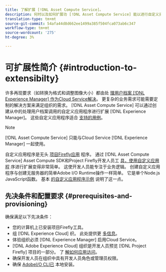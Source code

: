 ```yaml
---
title: 了解扩展 [!DNL Asset Compute Service]。
description: 何时以及如何扩展功 [!DNL Asset Compute Service] 能以进行自定义资产处理。
translation-type: tm+mt
source-git-commit: 54afa44d8d662ee1499a385f504fca073ab6c347
workflow-type: tm+mt
source-wordcount: '275'
ht-degree: 3%

---
```



# 可扩展性简介 {#introduction-to-extensibilty}

许多再现要求（如转换为格式和调整图像大小）都由处 [理用户档案 [!DNL Experience Manager] 作为Cloud Service解决](https://docs.adobe.com/content/help/en/experience-manager-cloud-service/assets/asset-microservices-overview.html)。 更复杂的业务需求可能需要定制的解决方案来满足组织的需求。 [!DNL Asset Compute Service] 可以通过创建从中的处理用户档案调用的自定义应用程序进行扩展 [!DNL Experience Manager]。 这些自定义应用程序适合 [支持的用例](https://docs.adobe.com/content/help/zh-Hans/experience-manager-cloud-service/assets/manage/asset-microservices-configure-and-use.html)。

>[!NOTE]
>
>[!DNL Asset Compute Service] 只能与Cloud Service [!DNL Experience Manager] 一起使用。

自定义应用程序是无头 [项目Firefly应用](https://github.com/AdobeDocs/project-firefly) 程序。 通过 [!DNL Asset Compute Service] Asset Compute SDK和Project Firefly开发人员工 [具，使用自定义应用程](https://github.com/adobe/asset-compute-sdk) 序进行扩展变得非常简单。 这使开发人员能专注于业务逻辑。 创建自定义应用程序与创建无服务器的简单Adobe I/O Runtime操作一样简单。 它是单个Node.js JavaScript函数。 基本 [的自定义应用程序示例](https://github.com/adobe/asset-compute-example-workers/blob/master/projects/worker-basic/worker-basic.js) 说明了这一点。

## 先决条件和配置要求 {#prerequisites-and-provisioning}

确保满足以下先决条件：

* 您的计算机上已安装项目Firefly工具。
* 组 [!DNL Experience Cloud] 织。 此处提供更 [多信息](https://github.com/AdobeDocs/project-firefly/blob/master/getting_started/setup.md#acquire-access-and-credentials)。
* 体验组织必须 [!DNL Experience Manager] 启用Cloud Service。
* [!DNL Adobe Experience Cloud] 组织是开发人员预览 [!DNL Project Firefly] 项目的一部分。 了 [解如何应用访问](https://github.com/AdobeDocs/project-firefly/blob/master/overview/getting_access.md)。
* 确保开发人员在组织中具有开发人员角色或管理员权限。
* 确保 [AdobeI/O CLI已](https://github.com/adobe/aio-cli) 本地安装。

<!-- TBD for later:

* What all accesses and licenses are required?
* What all permissions are required to create, debug, and deploy custom applications?
* How do developers get access and provision the required apps?
* What is repository management?
* Anything on security and data transfer?
* What about handling personal or sensitive information?
* Custom application SLA is dependent on SLAs of various services it depends on.
* Document how the devs can get to know the KPIs of their custom applications. The KPIs are dependent on the performance at Adobe's side, amongst other things.
-->
